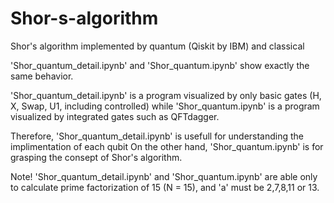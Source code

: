 # Shor-s-algorithm
Shor's algorithm implemented by quantum (Qiskit by IBM) and classical

'Shor_quantum_detail.ipynb' and 'Shor_quantum.ipynb' show exactly the same behavior. 

'Shor_quantum_detail.ipynb' is a program visualized by only basic gates (H, X, Swap, U1, including controlled) while 'Shor_quantum.ipynb' is a program visualized by integrated gates such as QFTdagger.

Therefore, 'Shor_quantum_detail.ipynb' is usefull for understanding the implimentation of each qubit
On the other hand, 'Shor_quantum.ipynb' is for grasping the consept of Shor's algorithm.



Note!
'Shor_quantum_detail.ipynb' and 'Shor_quantum.ipynb' are able only to calculate prime factorization of 15 (N = 15), and 'a' must be 2,7,8,11 or 13.
